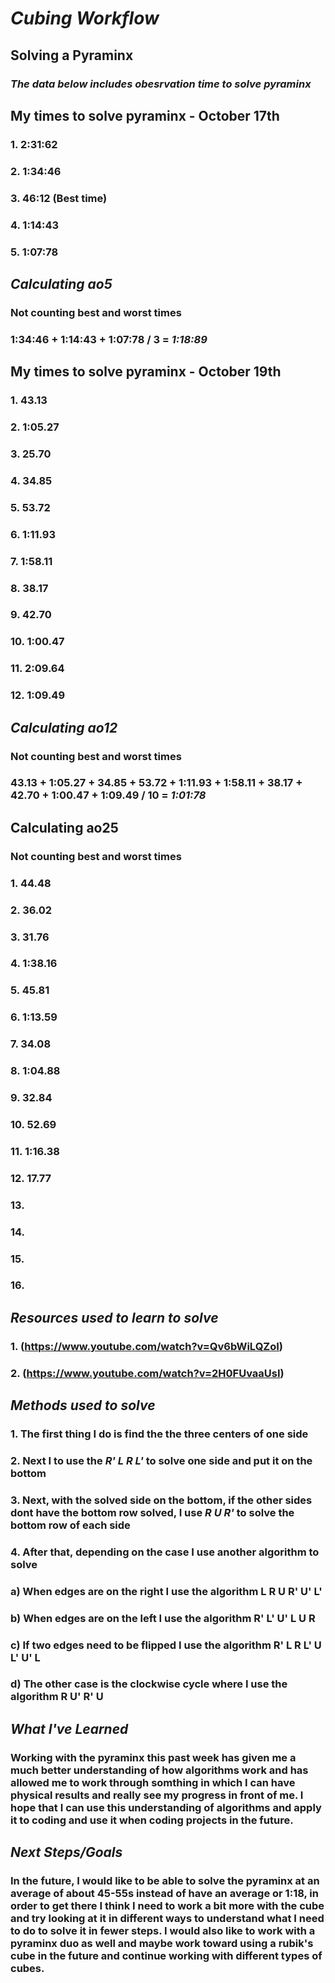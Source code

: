 # _Cubing Workflow_

## Solving a Pyraminx
### _The data below includes obesrvation time to solve pyraminx_

## My times to solve pyraminx - October 17th
### 1. 2:31:62
### 2. 1:34:46
### 3. 46:12 (Best time)
### 4. 1:14:43
### 5. 1:07:78

## _Calculating ao5_
### Not counting best and worst times
### 1:34:46 + 1:14:43 + 1:07:78 / 3 = **_1:18:89_**

## My times to solve pyraminx - October 19th
### 1. 43.13
### 2. 1:05.27
### 3. 25.70
### 4. 34.85
### 5. 53.72
### 6. 1:11.93
### 7. 1:58.11
### 8. 38.17
### 9. 42.70
### 10. 1:00.47
### 11. 2:09.64
### 12. 1:09.49

## _Calculating ao12_
### Not counting best and worst times
### 43.13 + 1:05.27 +  34.85 + 53.72 + 1:11.93 +  1:58.11 +  38.17 + 42.70 + 1:00.47 + 1:09.49 / 10 = **_1:01:78_**

## Calculating ao25
### Not counting best and worst times
### 1. 44.48
### 2. 36.02
### 3. 31.76
### 4. 1:38.16
### 5. 45.81
### 6. 1:13.59
### 7. 34.08
### 8. 1:04.88
### 9. 32.84
### 10. 52.69
### 11. 1:16.38
### 12. 17.77
### 13. 
### 14. 
### 15. 
### 16.

## _Resources used to learn to solve_
### 1. (https://www.youtube.com/watch?v=Qv6bWiLQZoI)
### 2. (https://www.youtube.com/watch?v=2H0FUvaaUsI)

## _Methods used to solve_
### 1. The first thing I do is find the the three centers of one side
### 2. Next I to use the _R' L R L'_ to solve one side and put it on the bottom
### 3. Next, with the solved side on the bottom, if the other sides dont have the bottom row solved, I use _R U R'_ to solve the bottom row of each side
### 4. After that, depending on the case I use another algorithm to solve
###   a) When edges are on the right I use the algorithm **L R U R' U' L'**
###   b) When edges are on the left I use the algorithm **R' L' U' L U R**
###   c) If two edges need to be flipped I use the algorithm **R' L R L' U L' U' L**
###   d) The other case is the clockwise cycle where I use the algorithm **R U' R' U**

## _What I've Learned_
### Working with the pyraminx this past week has given me a much better understanding of how algorithms work and has allowed me to work through somthing in which I can have physical results and really see my progress in front of me. I hope that I can use this understanding of algorithms and apply it to coding and use it when coding projects in the future.

## _Next Steps/Goals_
### In the future, I would like to be able to solve the pyraminx at an average of about 45-55s instead of have an average or 1:18, in order to get there I think I need to work a bit more with the cube and try looking at it in different ways to understand what I need to do to solve it in fewer steps. I would also like to work with a pyraminx duo as well and maybe work toward using a rubik's cube in the future and continue working with different types of cubes.


